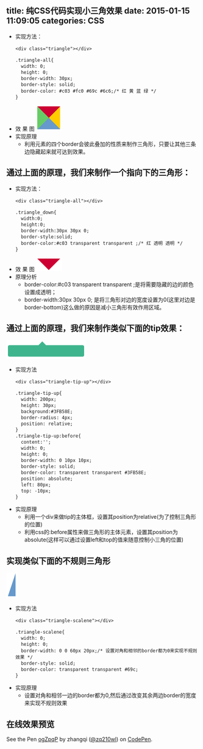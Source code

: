 title: 纯CSS代码实现小三角效果
date: 2015-01-15 11:09:05
categories: CSS
---
* 实现方法：
  ```
  <div class="triangle"></div>
  ```
  ```
  .triangle-all{
    width: 0;
    height: 0;
    border-width: 30px;
    border-style: solid;
    border-color: #c03 #fc0 #69c #6c6;/* 红 黄 蓝 绿 */
  }
  ```
* 效 果 图
  ![](/imgs/css_triangle.png)
* 实现原理
  - 利用元素的四个border会彼此叠加的性质来制作三角形，只要让其他三条边隐藏起来就可达到效果。

## 通过上面的原理，我们来制作一个指向下的三角形：
* 实现方法：
  ```
  <div class="triangle-all"></div>
  ```
  ```
  .triangle_down{
    width:0;
    height:0;
    border-width:30px 30px 0;
    border-style:solid;
    border-color:#c03 transparent transparent ;/* 红 透明 透明 */
  }
  ```
* 效 果 图
  ![](/imgs/css_triangle_down.png)
* 原理分析
  - border-color:#c03 transparent transparent ;是将需要隐藏的边的颜色设置成透明；
  - border-width:30px 30px 0; 是将三角形对边的宽度设置为0(这里对边是border-bottom)这么做的原因是减小三角形有效作用区域。

## 通过上面的原理，我们来制作类似下面的tip效果：
![](/imgs/css_triangle_tip.png)
* 实现方法
  ```
  <div class="triangle-tip-up"></div>
  ```
  ```
  .triangle-tip-up{
    width: 200px;
    height: 30px;
    background:#3FB58E;
    border-radius: 4px;
    position: relative;
  }
  .triangle-tip-up:before{
    content:'';
    width: 0;
    height: 0;
    border-width: 0 10px 10px;
    border-style: solid;
    border-color: transparent transparent #3FB58E;
    position: absolute;
    left: 80px;
    top: -10px;
  }
  ```
* 实现原理
  - 利用一个div来做tip的主体框，设置其position为relative(为了控制三角形的位置)
  - 利用css的:before属性来做三角形的主体元素，设置其position为absolute(这样可以通过设置left和top的值来随意控制小三角的位置)

## 实现类似下面的不规则三角形
![](/imgs/css_triangle_scalene.png)
* 实现方法
  ```
  <div class="triangle-scalene"></div>
  ```
  ```
  .triangle-scalene{
    width: 0;
    height: 0;
    border-width: 0 0 60px 20px;/* 设置对角和相邻的border都为0来实现不规则效果 */
    border-style: solid;
    border-color: transparent transparent #69c;
  }
  ```
* 实现原理
  - 设置对角和相邻一边的border都为0,然后通过改变其余两边border的宽度来实现不规则效果

## 在线效果预览
<p data-height="750" data-theme-id="0" data-slug-hash="ogZpqP" data-default-tab="result" data-user="zq210wl" class='codepen'>See the Pen <a href='http://codepen.io/zq210wl/pen/ogZpqP/'>ogZpqP</a> by zhangqi (<a href='http://codepen.io/zq210wl'>@zq210wl</a>) on <a href='http://codepen.io'>CodePen</a>.</p>
<script async src="//assets.codepen.io/assets/embed/ei.js"></script>